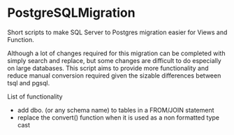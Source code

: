 # PostgreSQLMigration
Short scripts to make SQL Server to Postgres migration easier for Views and Function.

Although a lot of changes required for this migration can be completed with simply search and replace, but some changes are difficult to do especially on large databases. This script aims to provide more functionality and reduce manual conversion required given the sizable differences between tsql and pgsql.

List of functionality
- add dbo. (or any schema name) to tables in a FROM/JOIN statement
- replace the convert() function when it is used as a non formatted type cast
